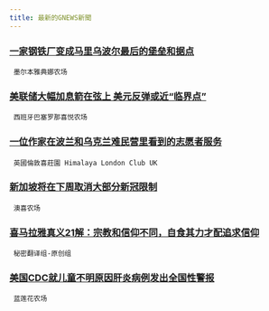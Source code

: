 ```yaml
---
title: 最新的GNEWS新聞
---
```


### [一家钢铁厂变成马里乌波尔最后的堡垒和据点](/2396866.md)
 ` 墨尔本雅典娜农场`

### [美联储大幅加息箭在弦上 美元反弹或近“临界点”](/2396842.md)
 ` 西班牙巴塞罗那喜悦农场`

### [一位作家在波兰和乌克兰难民营里看到的志愿者服务](/2396386.md)
 ` 英國倫敦喜莊園 Himalaya London Club UK`

### [新加坡将在下周取消大部分新冠限制](/2396036.md)
 ` 澳喜农场`

### [喜马拉雅真义21解：宗教和信仰不同，自食其力才配追求信仰](/2396033.md)
 ` 秘密翻译组-原创组`

### [美国CDC就儿童不明原因肝炎病例发出全国性警报](/2396016.md)
 ` 蓝莲花农场`

